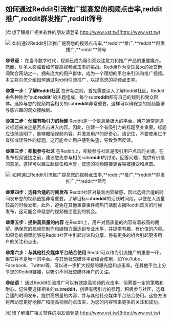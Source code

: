 ## **如何通过Reddit引流推广提高您的视频点击率,**reddit**推广,**reddit**群发推广,**reddit**筛号**

[😍想了解推广相关软件的朋友请登录 http://www.vst.tw](http://www.vst.tw)

 <center><img src="https://vst.tw/MP4/tuiguang/png/6.png" alt="如何通过Reddit引流推广提高您的视频点击率,**reddit**推广,**reddit**群发推广,**reddit**筛号"></center>

**😄导语：**
在当今数字时代，视频已成为吸引观众注意力和推广产品的重要媒介。然而，许多人面临着如何提高视频点击率的挑战。Reddit作为全球最大的社交新闻聚合网站之一，拥有庞大的用户群体，成为一个理想的平台来引流和推广视频。本文将向您介绍如何通过Reddit引流推广，以提高您的视频点击率。

**😄第一步：了解Reddit社区**
在开始之前，首先需要深入了解Reddit社区。Reddit由各种称为"sub**reddit**"的主题组成，每个sub**reddit**都有自己的规则和受众群体。选择与您的视频内容相关的sub**reddit**非常重要，这样可以确保您的视频能够与感兴趣的观众接触到。

**😄第二步：创建有吸引力的标题**
Reddit是一个信息量极大的平台，用户通常是通过标题来决定是否点击进入内容。因此，创建一个有吸引力的标题至关重要。标题应该简洁明了，能够概括视频内容，并激发用户的好奇心。请记住，不要使用过于夸张或误导性的标题，这可能会让用户感到失望，导致负面反馈。

**😄第三步：积极参与社区**
在Reddit上，积极参与社区是吸引用户点击的关键。在发布视频链接之前，建议您先参与相关sub**reddit**的讨论，回答问题，提供有价值的意见。这样可以建立起信任和声誉，使您的视频链接更容易被接受和点击。

 <center><img src="https://vst.tw/MP4/tuiguang/png/5.png" alt="如何通过Reddit引流推广提高您的视频点击率,**reddit**推广,**reddit**群发推广,**reddit**筛号"></center>

**😄第四步：选择合适的时间发布**
Reddit社区对最新内容敏感，因此选择合适的时间发布您的视频链接非常重要。了解目标sub**reddit**的活跃时间段，以便在人流量较高的时候发布。此外，避免在其他重要事件或热门话题占据Reddit首页的时候发布，这可能会降低您的视频被注意到的机会。

**😄第五步：提供高质量的内容**
在Reddit上，用户对高质量的内容有着较高的期望。确保您的视频在制作和编辑方面达到专业水平，并提供有趣、有价值的内容。如果您的视频能够在Reddit社区中引起讨论和分享，将有更多的机会引起更多用户的关注和点击。

**😄第六步：与其他社交媒体平台结合使用**
Reddit可以作为引流推广的重要一环，但它并不是唯一的平台。与其他社交媒体平台结合使用，如YouTube、Facebook、Twitter等，可以进一步扩大视频的曝光度和点击率。在其他平台上分享您的Reddit链接，以吸引不同社交媒体用户的关注。

**😄结语：**
通过Reddit引流推广可以有效提高视频的点击率，但需要一定的策略和耐心。记住要选择相关的sub**reddit**，创建有吸引力的标题，积极参与社区，选择合适的时间发布，提供高质量的内容，并与其他社交媒体平台结合使用。这些方法将帮助您更好地推广和提高视频的点击率，为您的内容带来更多的关注和成功。

[😍想了解推广相关软件的朋友请登录 http://www.vst.tw](http://www.vst.tw)



